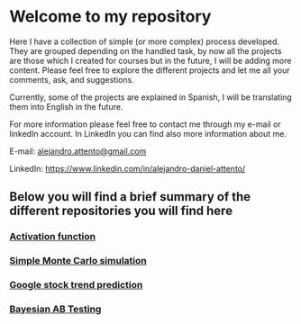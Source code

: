 # Welcome to my repository

Here I have a collection of simple (or more complex) process developed.
They are grouped depending on the handled task, by now all the projects are those which I created for courses but in the future, I will be adding more content.
Please feel free to explore the different projects and let me all your comments, ask, and suggestions.

Currently, some of the projects are explained in Spanish, I will be translating them into English in the future.

For more information please feel free to contact me through my e-mail or linkedIn account.
In LinkedIn you can find also more information about me.

E-mail: alejandro.attento@gmail.com

LinkedIn: https://www.linkedin.com/in/alejandro-daniel-attento/


## Below you will find a brief summary of the different repositories you will find here

### [Activation function](https://github.com/AlejandroAttento/Activation-function)

### [Simple Monte Carlo simulation](https://github.com/AlejandroAttento/Simple-Monte-Carlo-simulation)

### [Google stock trend prediction](https://github.com/AlejandroAttento/Google-stock-trend-prediction)

### [Bayesian AB Testing](https://github.com/AlejandroAttento/Bayesian-AB-Testing)
